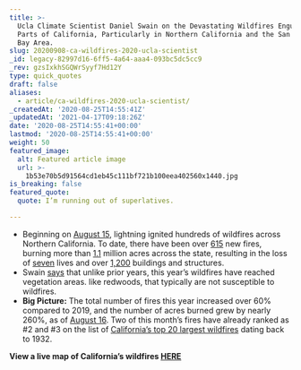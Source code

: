 ```yaml
---
title: >-
  Ucla Climate Scientist Daniel Swain on the Devastating Wildfires Engulfing
  Parts of California, Particularly in Northern California and the San Francisco
  Bay Area.
slug: 20200908-ca-wildfires-2020-ucla-scientist
_id: legacy-82997d16-6ff5-4a64-aaa4-093bc5dc5cc9
_rev: gzsIxkhSGQWrSyyf7Hd12Y
type: quick_quotes
draft: false
aliases:
  - article/ca-wildfires-2020-ucla-scientist/
_createdAt: '2020-08-25T14:55:41Z'
_updatedAt: '2021-04-17T09:18:26Z'
date: '2020-08-25T14:55:41+00:00'
lastmod: '2020-08-25T14:55:41+00:00'
weight: 50
featured_image:
  alt: Featured article image
  url: >-
    1b53e70b5d91564cd1eb45c111bf721b100eea402560x1440.jpg
is_breaking: false
featured_quote:
  quote: I’m running out of superlatives.

---
```

* Beginning on [August 15](https://www.fire.ca.gov/daily-wildfire-report/), lightning ignited hundreds of wildfires across Northern California. To date, there have been over [615](https://www.fire.ca.gov/daily-wildfire-report/) new fires, burning more than [1.1](https://www.fire.ca.gov/daily-wildfire-report/) million acres across the state, resulting in the loss of [seven](https://apnews.com/c9df1469c474c684b7481f4ae873d384) lives and over [1,200](https://apnews.com/c9df1469c474c684b7481f4ae873d384) buildings and structures.
* Swain [says](https://www.nytimes.com/2020/08/25/us/california-fires-why-this-year-is-different.html) that unlike prior years, this year’s wildfires have reached vegetation areas. like redwoods, that typically are not susceptible to wildfires.
* **Big Picture:** The total number of fires this year increased over 60% compared to 2019, and the number of acres burned grew by nearly 260%, as of [August 16](https://www.fire.ca.gov/stats-events/). Two of this month’s fires have already ranked as #2 and #3 on the list of [California’s top 20 largest wildfires](https://www.fire.ca.gov/media/11390/top20_acres.pdf) dating back to 1932.

**View a live map of California’s wildfires [HERE](https://www.fire.ca.gov/incidents/)**